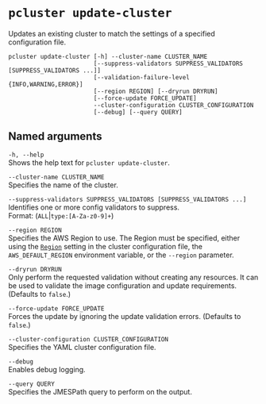 # `pcluster update-cluster`<a name="pcluster.update-cluster-v3"></a>

Updates an existing cluster to match the settings of a specified configuration file\.

```
pcluster update-cluster [-h] --cluster-name CLUSTER_NAME
                        [--suppress-validators SUPPRESS_VALIDATORS [SUPPRESS_VALIDATORS ...]]
                        [--validation-failure-level {INFO,WARNING,ERROR}]
                        [--region REGION] [--dryrun DRYRUN]
                        [--force-update FORCE_UPDATE]
                        --cluster-configuration CLUSTER_CONFIGURATION
                        [--debug] [--query QUERY]
```

## Named arguments<a name="pcluster-v3.update-cluster.namedargs"></a>

`-h, --help`  
Shows the help text for `pcluster update-cluster`\.

`--cluster-name CLUSTER_NAME`  
Specifies the name of the cluster\.

`--suppress-validators SUPPRESS_VALIDATORS [SUPPRESS_VALIDATORS ...]`  
Identifies one or more config validators to suppress\.  
Format: \(`ALL`\|`type:[A-Za-z0-9]+`\)

`--region REGION`  
Specifies the AWS Region to use\. The Region must be specified, either using the [`Region`](cluster-configuration-file-v3.md#yaml-Region) setting in the cluster configuration file, the `AWS_DEFAULT_REGION` environment variable, or the `--region` parameter\.

`--dryrun DRYRUN`  
Only perform the requested validation without creating any resources\. It can be used to validate the image configuration and update requirements\. \(Defaults to `false`\.\)

`--force-update FORCE_UPDATE`  
Forces the update by ignoring the update validation errors\. \(Defaults to `false`\.\)

`--cluster-configuration CLUSTER_CONFIGURATION`  
Specifies the YAML cluster configuration file\.

`--debug`  
Enables debug logging\.

`--query QUERY`  
Specifies the JMESPath query to perform on the output\.